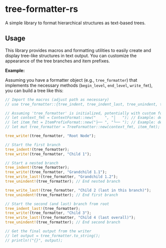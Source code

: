 # tree-formatter-rs

A simple library to format hierarchical structures as text-based trees.  

## Usage

This library provides macros and formatting utilities to easily create and display tree-like structures in text output. You can customize the appearance of the tree branches and item prefixes.

**Example:**

Assuming you have a formatter object (e.g., `tree_formatter`) that implements the necessary methods (`begin_level`, `end_level`, `write_fmt`), you can build a tree like this:

```rust
// Import the macros (adjust path as necessary)
// use tree_formatter::{tree_indent, tree_indent_last, tree_unindent, tree_write, tree_write_last};

// Assuming 'tree_formatter' is initialized, potentially with custom formats:
// let context_fmt = ContextFormat::new("    ", "│   "); // Example: default format
// let item_fmt = ItemPrefixFormat::new("├── ", "└── "); // Example: default format
// let mut tree_formatter = TreeFormatter::new(context_fmt, item_fmt); // Hypothetical writer

tree_write!(tree_formatter, "Root Node");

// Start the first branch
tree_indent!(tree_formatter);
tree_write!(tree_formatter, "Child 1");

// Start a nested branch
tree_indent!(tree_formatter);
tree_write!(tree_formatter, "Grandchild 1.1");
tree_write_last!(tree_formatter, "Grandchild 1.2");
tree_unindent!(tree_formatter); // End nested branch

tree_write_last!(tree_formatter, "Child 2 (last in this branch)");
tree_unindent!(tree_formatter); // End first branch

// Start the second (and last) branch from root
tree_indent_last!(tree_formatter);
tree_write!(tree_formatter, "Child 3");
tree_write_last!(tree_formatter, "Child 4 (last overall)");
tree_unindent!(tree_formatter); // End second branch

// Get the final output from the writer
// let output = tree_formatter.to_string();
// println!("{}", output);
```
